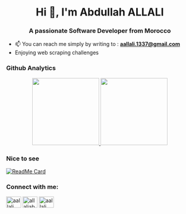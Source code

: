 <h1 align="center">Hi 👋, I'm Abdullah ALLALI</h1>
<h3 align="center">A passionate Software Developer from Morocco</h3>

- 📫 You can reach me simply by writing to : **aallali.1337@gmail.com**
- Enjoying web scraping challenges

 <h3 align="left">Github Analytics</h3>
<p align="center">
<a href="https://github.com/AVS1508">
  <img height="180em" src="https://github-readme-stats.vercel.app/api?username=aallali&show_icons=true&theme=vue-dark"/>
  <img height="180em" src="https://github-readme-stats-eight-theta.vercel.app/api/top-langs/?username=aallali&layout=compact&langs_count=8&theme=vue-dark"/>
</a>
</p>
 <h3 align="left">Nice to see</h3>

[![ReadMe Card](https://github-readme-stats.vercel.app/api/pin/?username=aallali&repo=42-FT_Linear_Regression)](https://github.com/aallali/42-FT_Linear_Regression)
<h3 align="left">Connect with me:</h3>
<p align="left">
<a href="https://dev.to/aallali" target="blank"><img align="center" src="https://cdn.jsdelivr.net/npm/simple-icons@3.0.1/icons/dev-dot-to.svg" alt="aallali" height="30" width="40" /></a>
<a href="https://twitter.com/allaliabdullah" target="blank"><img align="center" src="https://cdn.jsdelivr.net/npm/simple-icons@3.0.1/icons/twitter.svg" alt="allaliabdullah" height="30" width="40" /></a>
<a href="https://linkedin.com/in/aallali" target="blank"><img align="center" src="https://cdn.jsdelivr.net/npm/simple-icons@3.0.1/icons/linkedin.svg" alt="aallali" height="30" width="40" /></a>
</p>
